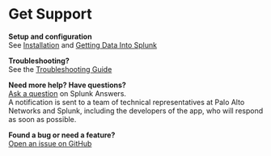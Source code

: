 Get Support
===========

**Setup and configuration**  
See [Installation](/installation.md) and [Getting Data Into Splunk](/getting-data-in.md)

**Troubleshooting?**  
See the [Troubleshooting Guide](/troubleshoot.md)

**Need more help? Have questions?**  
[Ask a question](https://answers.splunk.com/answers/ask.html?appid=491) on Splunk Answers.  
A notification is sent to a team of technical representatives at Palo Alto Networks and Splunk, including the developers of the app, who will respond as soon as possible.

**Found a bug or need a feature?**  
[Open an issue on GitHub](https://github.com/PaloAltoNetworks-BD/SplunkforPaloAltoNetworks/issues)